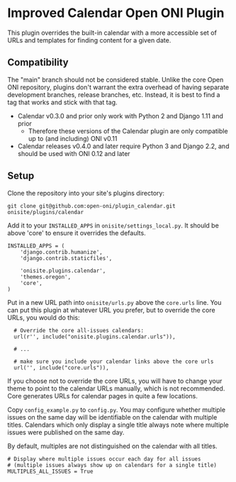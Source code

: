 # Improved Calendar Open ONI Plugin

This plugin overrides the built-in calendar with a more accessible set of URLs
and templates for finding content for a given date.

## Compatibility

The "main" branch should not be considered stable.  Unlike the core Open ONI
repository, plugins don't warrant the extra overhead of having separate
development branches, release branches, etc.  Instead, it is best to find a tag
that works and stick with that tag.

- Calendar v0.3.0 and prior only work with Python 2 and Django 1.11 and prior
  - Therefore these versions of the Calendar plugin are only compatible up to
    (and including) ONI v0.11
- Calendar releases v0.4.0 and later require Python 3 and Django 2.2, and
  should be used with ONI 0.12 and later

## Setup

Clone the repository into your site's plugins directory:

```
git clone git@github.com:open-oni/plugin_calendar.git onisite/plugins/calendar
```

Add it to your `INSTALLED_APPS` in `onisite/settings_local.py`.  It should be
above 'core' to ensure it overrides the defaults.

    INSTALLED_APPS = (
        'django.contrib.humanize',
        'django.contrib.staticfiles',

        'onisite.plugins.calendar',
        'themes.oregon',
        'core',
    )

Put in a new URL path into `onisite/urls.py` above the `core.urls` line.  You
can put this plugin at whatever URL you prefer, but to override the core URLs,
you would do this:

```
  # Override the core all-issues calendars:
  url(r'', include("onisite.plugins.calendar.urls")),

  # ...

  # make sure you include your calendar links above the core urls
  url('', include("core.urls")),
```

If you choose not to override the core URLs, you will have to change your theme
to point to the calendar URLs manually, which is not recommended.  Core
generates URLs for calendar pages in quite a few locations.

Copy `config_example.py` to `config.py`. You may configure whether multiple issues
on the same day will be identifiable on the calendar with multiple titles. Calendars
which only display a single title always note where multiple issues were published
on the same day.

By default, multiples are not distinguished on the calendar with all titles.

```
# Display where multiple issues occur each day for all issues
# (multiple issues always show up on calendars for a single title)
MULTIPLES_ALL_ISSUES = True
```
